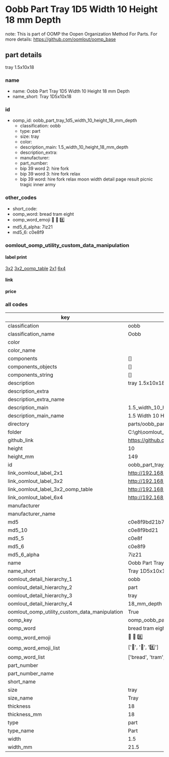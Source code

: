 # Oobb Part Tray 1D5 Width 10 Height 18 mm Depth  

note: This is part of OOMP the Oopen Organization Method For Parts. For more details: https://github.com/oomlout/oomp_base

##  part details
  



tray 1.5x10x18



### name
* name: Oobb Part Tray 1D5 Width 10 Height 18 mm Depth
* name_short: Tray 1D5x10x18 
### id
* oomp_id: oobb_part_tray_1d5_width_10_height_18_mm_depth
  * classification: oobb
  * type: part
  * size: tray
  * color: 
  * description_main: 1.5_width_10_height_18_mm_depth
  * description_extra: 
  * manufacturer: 
  * part_number: 
  * bip 39 word 2: hire fork
  * bip 39 word 3: hire fork relax
  * bip 39 word: hire fork relax moon width detail page result picnic tragic inner army

### other_codes
* short_code: 
* oomp_word: bread tram eight
* oomp_word_emoji :bread: :tram: :eight:
* md5_6_alpha: 7iz21
* md5_6: c0e8f9






### oomlout_oomp_utility_custom_data_manipulation
#### label print
[3x2](http://192.168.1.245:1112/?label=oomp%207iz21)
[3x2_oomp_table](http://192.168.1.108:1112/?label=oomp%207iz21)
[2x1](http://192.168.1.242:1112/?label=oomp%207iz21)
[6x4](http://192.168.1.55:1112/?label=oomp%207iz21)    

#### link

                              

#### price







### all codes 
| key | value |  
| --- | --- |  
| classification | oobb |  
| classification_name | Oobb |  
| color |  |  
| color_name |  |  
| components | [] |  
| components_objects | [] |  
| components_string | [] |  
| description | tray 1.5x10x18 |  
| description_extra |  |  
| description_extra_name |  |  
| description_main | 1.5_width_10_height_18_mm_depth |  
| description_main_name | 1.5 Width 10 Height 18 mm Depth |  
| directory | parts/oobb_part_tray_1d5_width_10_height_18_mm_depth |  
| folder | C:\gh\oomlout_oobb_version_4_generated_parts\parts\oobb_part_tray_1d5_width_10_height_18_mm_depth |  
| github_link | https://github.com/oomlout/oomlout_oomp_part_src/tree/main/parts/oobb_part_tray_1d5_width_10_height_18_mm_depth |  
| height | 10 |  
| height_mm | 149 |  
| id | oobb_part_tray_1d5_width_10_height_18_mm_depth |  
| link_oomlout_label_2x1 | http://192.168.1.242:1112/?label=oomp%207iz21 |  
| link_oomlout_label_3x2 | http://192.168.1.245:1112/?label=oomp%207iz21 |  
| link_oomlout_label_3x2_oomp_table | http://192.168.1.108:1112/?label=oomp%207iz21 |  
| link_oomlout_label_6x4 | http://192.168.1.55:1112/?label=oomp%207iz21 |  
| manufacturer |  |  
| manufacturer_name |  |  
| md5 | c0e8f9bd21b7d3dcf17d68f96a16db60 |  
| md5_10 | c0e8f9bd21 |  
| md5_5 | c0e8f |  
| md5_6 | c0e8f9 |  
| md5_6_alpha | 7iz21 |  
| name | Oobb Part Tray 1D5 Width 10 Height 18 mm Depth |  
| name_short | Tray 1D5x10x18  |  
| oomlout_detail_hierarchy_1 | oobb |  
| oomlout_detail_hierarchy_2 | part |  
| oomlout_detail_hierarchy_3 | tray |  
| oomlout_detail_hierarchy_4 | 18_mm_depth |  
| oomlout_oomp_utility_custom_data_manipulation | True |  
| oomp_key | oomp_oobb_part_tray_1d5_width_10_height_18_mm_depth |  
| oomp_word | bread tram eight |  
| oomp_word_emoji | :bread: :tram: :eight: |  
| oomp_word_emoji_list | [':bread:', ':tram:', ':eight:'] |  
| oomp_word_list | ['bread', 'tram', 'eight'] |  
| part_number |  |  
| part_number_name |  |  
| short_name |  |  
| size | tray |  
| size_name | Tray |  
| thickness | 18 |  
| thickness_mm | 18 |  
| type | part |  
| type_name | Part |  
| width | 1.5 |  
| width_mm | 21.5 |  
